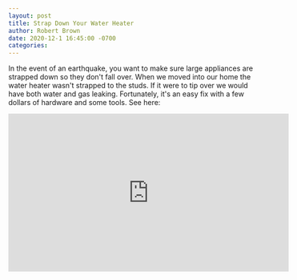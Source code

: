 ```yaml
---
layout: post
title: Strap Down Your Water Heater
author: Robert Brown
date: 2020-12-1 16:45:00 -0700
categories:
---
```

In the event of an earthquake, you want to make sure large appliances are strapped down so they don't fall over. When we moved into our home the water heater wasn't strapped to the studs. If it were to tip over we would have both water and gas leaking. Fortunately, it's an easy fix with a few dollars of hardware and some tools. See here:

<iframe width="560" height="315" src="https://www.youtube-nocookie.com/embed/mxAwpOF9Szw?start=60" frameborder="0" allow="accelerometer; autoplay; clipboard-write; encrypted-media; gyroscope; picture-in-picture" allowfullscreen></iframe>
